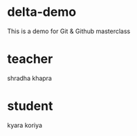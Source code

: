 # delta-demo
This is a demo for Git &amp; Github masterclass

# teacher
shradha khapra

# student
kyara koriya

